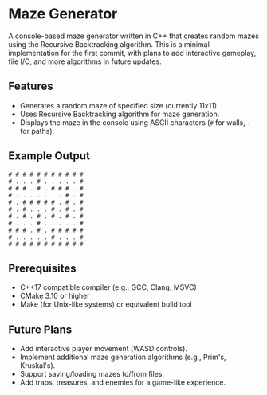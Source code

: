 # Maze Generator

A console-based maze generator written in C++ that creates random mazes using the Recursive Backtracking algorithm. This is a minimal implementation for the first commit, with plans to add interactive gameplay, file I/O, and more algorithms in future updates.

## Features
- Generates a random maze of specified size (currently 11x11).
- Uses Recursive Backtracking algorithm for maze generation.
- Displays the maze in the console using ASCII characters (`#` for walls, `.` for paths).

## Example Output
```
# # # # # # # # # # #
# . . . # . . . . . #
# # # . # . # # # . #
# . . . . . . . # . #
# . # # # # # . # . #
# . # . . . # . # . #
# . # . # . # . # . #
# . . . # . . . . . #
# # # . # . # # # # #
# . . . . . # . . . #
# # # # # # # # # # #
```

## Prerequisites
- C++17 compatible compiler (e.g., GCC, Clang, MSVC)
- CMake 3.10 or higher
- Make (for Unix-like systems) or equivalent build tool

## Future Plans
- Add interactive player movement (WASD controls).
- Implement additional maze generation algorithms (e.g., Prim's, Kruskal's).
- Support saving/loading mazes to/from files.
- Add traps, treasures, and enemies for a game-like experience.